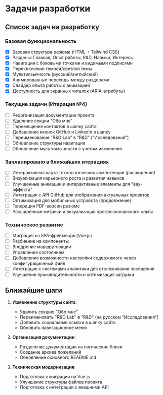 # Задачи разработки

## Список задач на разработку

### Базовая функциональность
- [x] Базовая структура резюме (HTML + Tailwind CSS)
- [x] Разделы: Главная, Опыт работы, R&D, Навыки, Интересы
- [x] Навигация с боковыми точками и видимыми подписями
- [x] Переключение темной/светлой темы
- [x] Мультиязычность (русский/английский)
- [x] Анимированные переходы между разделами
- [x] Слайдер опыта работы с анимацией
- [x] Доступность для экранных читалок (ARIA-атрибуты)

### Текущие задачи (Итерация №4)
- [ ] Реорганизация документации проекта
- [ ] Удаление секции "Обо мне"
- [ ] Перемещение контактов в шапку сайта
- [ ] Добавление иконок GitHub и LinkedIn в шапку
- [ ] Переименование "R&D Lab" в "R&D" ("Исследования")
- [ ] Обновление структуры навигации
- [ ] Обновление мультиязычности с учетом изменений

### Запланировано в ближайших итерациях
- [ ] Интерактивная карта технологических компетенций (расширение)
- [ ] Визуализация карьерного роста и развития навыков
- [ ] Улучшенные анимации и интерактивные элементы для "вау-эффекта"
- [ ] Интеграция с API GitHub для отображения актуальных проектов
- [ ] Оптимизация для мобильных устройств (продолжение)
- [ ] Генерация PDF-версии резюме
- [ ] Расширенные метрики и визуализация профессионального опыта

### Техническое развитие
- [ ] Миграция на SPA-фреймворк (Vue.js)
- [ ] Разбиение на компоненты
- [ ] Внедрение маршрутизации
- [ ] Управление состоянием
- [ ] Добавление возможности настройки содержимого через конфигурационный файл
- [ ] Интеграция с системами аналитики для отслеживания посещений
- [ ] Улучшение производительности и оптимизация загрузки

## Ближайшие шаги

1. **Изменение структуры сайта**:
   - Удалить секцию "Обо мне"
   - Переименовать "R&D Lab" в "R&D" (на русском "Исследования")
   - Добавить социальные ссылки в шапку сайта
   - Обновить навигационное меню

2. **Организация документации**:
   - Разделение документации на логические блоки
   - Создание архива пожеланий
   - Обновление основного README.md

3. **Техническая модернизация**:
   - Подготовка к миграции на Vue.js
   - Улучшение структуры файлов проекта
   - Подготовка к интеграции с внешними API 